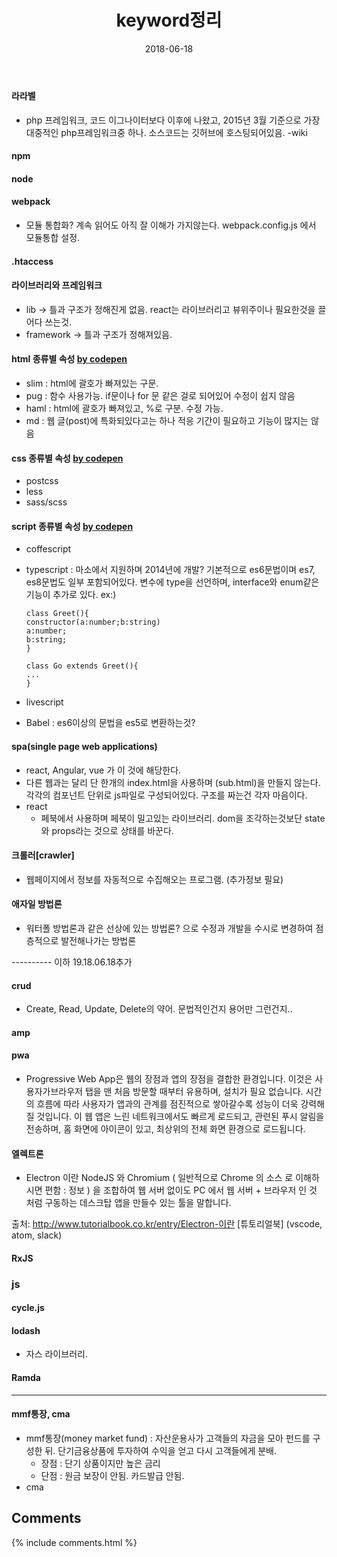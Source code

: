 ﻿---
layout: post
title:  "keyword정리"
date:  2018-06-18
categories: explanation
tags: etc
---

#### 라라벨 
- php 프레임워크, 코드 이그나이터보다 이후에 나왔고, 2015년 3월 기준으로 가장 대중적인 php프레임워크중 하나. 소스코드는 깃허브에 호스팅되어있음. -wiki

#### npm


#### node


#### webpack 
- 모듈 통합화? 계속 읽어도 아직 잘 이해가 가지않는다. webpack.config.js 에서 모듈통합 설정.

#### .htaccess


#### 라이브러리와 프레임워크
- lib -> 틀과 구조가 정해진게 없음. react는 라이브러리고 뷰위주이나 필요한것을 끌어다 쓰는것. 
- framework -> 틀과 구조가 정해져있음. 

#### html 종류별 속성 [by codepen](https://codepen.io/pen/)
- slim : html에 괄호가 빠져있는 구문.
- pug : 함수 사용가능. if문이나 for 문 같은 걸로 되어있어 수정이 쉽지 않음
- haml : html에 괄호가 빠져있고, %로 구분. 수정 가능.
- md : 웹 글(post)에 특화되있다고는 하나 적응 기간이 필요하고 기능이 많지는 않음

#### css 종류별 속성 [by codepen](https://codepen.io/pen/)
- postcss 
- less
- sass/scss

#### script 종류별 속성 [by codepen](https://codepen.io/pen/)
- coffescript
- typescript : 마소에서 지원하며 2014년에 개발? 기본적으로 es6문법이며 es7, es8문법도 일부 포함되어있다. 변수에 type을 선언하며, interface와 enum같은 기능이 추가로 있다. 
ex:)

    ```
    class Greet(){
    constructor(a:number;b:string)
    a:number;
    b:string;
    }

    class Go extends Greet(){
    ...
    }
    ```

- livescript 
- Babel : es6이상의 문법을 es5로 변환하는것?

#### spa(single page web applications)
- react, Angular, vue 가 이 것에 해당한다.  
- 다른 웹과는 달리 단 한개의 index.html을 사용하며 (sub.html)을 만들지 않는다. 각각의 컴포넌트 단위로 js파일로 구성되어있다. 구조를 짜는건 각자 마음이다.
- react 
  - 페북에서 사용하며 페북이 밀고있는 라이브러리. dom을 조각하는것보단 state와 props라는 것으로 상태를 바꾼다. 

#### 크롤러[crawler]
- 웹페이지에서 정보를 자동적으로 수집해오는 프로그램. (추가정보 필요)

#### 애자일 방법론
- 워터폴 방법론과 같은 선상에 있는 방법론? 으로 수정과 개발을 수시로 변경하여 점층적으로 발전해나가는 방법론


---------- 이하 19.18.06.18추가
#### crud
- Create, Read, Update, Delete의 약어. 문법적인건지 용어만 그런건지..

#### amp

#### pwa 
- Progressive Web App은 웹의 장점과 앱의 장점을 결합한 환경입니다. 이것은 사용자가브라우저 탭을 맨 처음 방문할 때부터 유용하며, 설치가 필요 없습니다. 시간의 흐름에 따라 사용자가 앱과의 관계를 점진적으로 쌓아갈수록 성능이 더욱 강력해질 것입니다. 이 웹 앱은 느린 네트워크에서도 빠르게 로드되고, 관련된 푸시 알림을 전송하며, 홈 화면에 아이콘이 있고, 최상위의 전체 화면 환경으로 로드됩니다.


#### 엘렉트론
- Electron 이란 NodeJS 와 Chromium ( 일반적으로 Chrome 의 소스 로 이해하시면 편함 : 정보 ) 을 조합하여 웹 서버 없이도 PC 에서 웹 서버 + 브라우저 인 것 처럼 구동하는 데스크탑 앱을 만들수 있는 툴을 말합니다. 

출처: http://www.tutorialbook.co.kr/entry/Electron-이란 [튜토리얼북]
(vscode, atom, slack)

#### RxJS

### js
#### cycle.js 
#### lodash 
- 자스 라이브러리. 
#### Ramda
- - -


#### mmf통장, cma
- mmf통장(money market fund) : 자산운용사가 고객들의 자금을 모아 펀드를 구성한 뒤. 단기금융상품에 투자하여 수익을 얻고 다시 고객들에게 분배. 
  - 장점 : 단기 상품이지만 높은 금리
  - 단점 : 원금 보장이 안됨. 카드발급 안됨.
- cma 

## Comments

{% include comments.html %}
